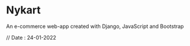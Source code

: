 # Nykart

An e-commerce web-app created with Django, JavaScript and Bootstrap

// Date : 24-01-2022
